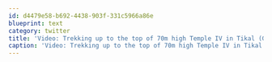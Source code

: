 ```yaml
---
id: d4479e58-b692-4438-903f-331c5966a86e
blueprint: text
category: twitter
title: 'Video: Trekking up to the top of 70m high Temple IV in Tikal (Guatemala) vimeo.com/32109623'
caption: 'Video: Trekking up to the top of 70m high Temple IV in Tikal (Guatemala) <a href="http://vimeo.com/32109623" title="http://vimeo.com/32109623" class="link link_untco">vimeo.com/32109623</a>'
---
```

